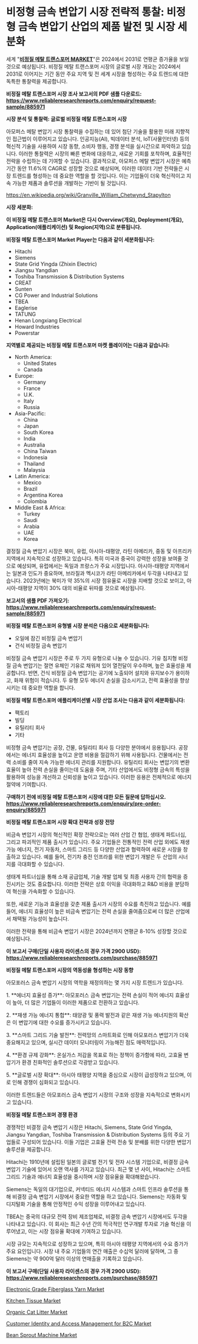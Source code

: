 <p><h1>비정형 금속 변압기 시장 전략적 통찰: 비정형 금속 변압기 산업의 제품 발전 및 시장 세분화</h1></p><p>세계 "<strong><a href="https://www.reliableresearchreports.com/amorphous-metal-transformers-r885971?utm_campaign=106&utm_medium=8&utm_source=Github&utm_content=ia&utm_term=26092024&utm_id=amorphous-metal-transformers">비정질 메탈 트랜스포머 MARKET</a></strong>"은 2024에서 2031로 연평균 증가율을 보일 것으로 예상됩니다. 비정질 메탈 트랜스포머 시장의 글로벌 시장 개요는 2024에서 2031로 이어지는 기간 동안 주요 지역 및 전 세계 시장을 형성하는 주요 트렌드에 대한 독특한 통찰력을 제공합니다.</p>
<p><strong>비정질 메탈 트랜스포머 시장 조사 보고서의 PDF 샘플 다운로드: <a href="https://www.reliableresearchreports.com/enquiry/request-sample/885971?utm_campaign=106&utm_medium=8&utm_source=Github&utm_content=ia&utm_term=26092024&utm_id=amorphous-metal-transformers">https://www.reliableresearchreports.com/enquiry/request-sample/885971</a></strong></p>
<p><strong>시장 분석 및 통찰력: 글로벌 비정질 메탈 트랜스포머 시장</strong></p>
<p><p>아모퍼스 메탈 변압기 시장 통찰력을 수집하는 데 있어 첨단 기술을 활용한 미래 지향적인 접근법이 이루어지고 있습니다. 인공지능(AI), 빅데이터 분석, IoT(사물인터넷) 등의 혁신적 기술을 사용하여 시장 동향, 소비자 행동, 경쟁 분석을 실시간으로 파악하고 있습니다. 이러한 통찰력은 시장의 빠른 변화에 대응하고, 새로운 기회를 포착하며, 효율적인 전략을 수립하는 데 기여할 수 있습니다. 결과적으로, 아모퍼스 메탈 변압기 시장은 예측 기간 동안 11.6%의 CAGR로 성장할 것으로 예상되며, 이러한 데이터 기반 전략들은 시장 트렌드를 형성하는 데 중요한 역할을 할 것입니다. 이는 기업들이 더욱 혁신적이고 지속 가능한 제품과 솔루션을 개발하는 기반이 될 것입니다.</p></p>
<p><a href="%7CAUTHORITHY_DOMAIN_URL%7C?utm_campaign=106&utm_medium=8&utm_source=Github&utm_content=ia&utm_term=26092024&utm_id=amorphous-metal-transformers">https://en.wikipedia.org/wiki/Granville_William_Chetwynd_Stapylton</a></p>
<p><strong>시장 세분화:</strong></p>
<p><strong>이 비정질 메탈 트랜스포머 Market은 다시 Overview(개요), Deployment(개요), Application(애플리케이션) 및 Region(지역)으로 분류됩니다.</strong></p>
<p><strong>비정질 메탈 트랜스포머 Market Player는 다음과 같이 세분화됩니다:</strong></p>
<p><ul><li>Hitachi</li><li>Siemens</li><li>State Grid Yingda (Zhixin Electric)</li><li>Jiangsu Yangdian</li><li>Toshiba Transmission & Distribution Systems</li><li>CREAT</li><li>Sunten</li><li>CG Power and Industrial Solutions</li><li>TBEA</li><li>Eaglerise</li><li>TATUNG</li><li>Henan Longxiang Electrical</li><li>Howard Industries</li><li>Powerstar</li></ul></p>
<p><strong>지역별로 제공되는 비정질 메탈 트랜스포머 마켓 플레이어는 다음과 같습니다:</strong></p>
<p><ul>
    <li>
        North America:
        <ul>
            <li>United States</li>
            <li>Canada</li>
        </ul>
    </li>
    <li>
        Europe:
        <ul>
            <li>Germany</li>
            <li>France</li>
            <li>U.K.</li>
            <li>Italy</li>
            <li>Russia</li>
        </ul>
    </li>
    <li>
        Asia-Pacific:
        <ul>
            <li>China</li>
            <li>Japan</li>
            <li>South Korea</li>
            <li>India</li>
            <li>Australia</li>
            <li>China Taiwan</li>
            <li>Indonesia</li>
            <li>Thailand</li>
            <li>Malaysia</li>
        </ul>
    </li>
    <li>
        Latin America:
        <ul>
            <li>Mexico</li>
            <li>Brazil</li>
            <li>Argentina Korea</li>
            <li>Colombia</li>
        </ul>
    </li>
    <li>
        Middle East & Africa:
        <ul>
            <li>Turkey</li>
            <li>Saudi</li>
            <li>Arabia</li>
            <li>UAE</li>
            <li>Korea</li>
        </ul>
    </li>
    </ul></p>
<p><p>결정질 금속 변압기 시장은 북미, 유럽, 아시아-태평양, 라틴 아메리카, 중동 및 아프리카 지역에서 지속적으로 성장하고 있습니다. 특히 미국과 중국이 강력한 성장을 보여줄 것으로 예상되며, 유럽에서는 독일과 프랑스가 주요 시장입니다. 아시아-태평양 지역에서는 일본과 인도가 중요하며, 브라질과 멕시코가 라틴 아메리카에서 두각을 나타내고 있습니다. 2023년에는 북미가 약 35%의 시장 점유율로 시장을 지배할 것으로 보이고, 아시아-태평양 지역이 30% 대의 비율로 뒤따를 것으로 예상됩니다.</p></p>
<p><strong>보고서의 샘플 PDF 가져오기: <a href="https://www.reliableresearchreports.com/enquiry/request-sample/885971?utm_campaign=106&utm_medium=8&utm_source=Github&utm_content=ia&utm_term=26092024&utm_id=amorphous-metal-transformers">https://www.reliableresearchreports.com/enquiry/request-sample/885971</a></strong></p>
<p><strong>비정질 메탈 트랜스포머 유형별 시장 분석은 다음으로 세분화됩니다:</strong></p>
<p><ul><li>오일에 잠긴 비정질 금속 변압기</li><li>건식 비정질 금속 변압기</li></ul></p>
<p><p>비정질 금속 변압기 시장은 주로 두 가지 유형으로 나눌 수 있습니다. 기유 침지형 비정질 금속 변압기는 절연 유체인 기유로 채워져 있어 열전달이 우수하며, 높은 효율성을 제공합니다. 반면, 건식 비정질 금속 변압기는 공기에 노출되어 설치와 유지보수가 용이하고, 화재 위험이 적습니다. 두 유형 모두 에너지 손실을 감소시키고, 전력 효율성을 향상시키는 데 중요한 역할을 합니다.</p></p>
<p><strong>비정질 메탈 트랜스포머 애플리케이션별 시장 산업 조사는 다음과 같이 세분화됩니다:</strong></p>
<p><ul><li>팩토리</li><li>빌딩</li><li>유틸리티 회사</li><li>기타</li></ul></p>
<p><p>비정형 금속 변압기는 공장, 건물, 유틸리티 회사 등 다양한 분야에서 응용됩니다. 공장에서는 에너지 효율성을 높이고 운영 비용을 절감하기 위해 사용됩니다. 건물에서는 전력 소비를 줄여 지속 가능한 에너지 관리를 지원합니다. 유틸리티 회사는 변압기의 변환 효율이 높아 전력 손실을 줄이는데 도움을 주며, 기타 산업에서도 비정형 금속의 특성을 활용하여 성능을 개선하고 신뢰성을 높이고 있습니다. 이러한 응용은 전체적으로 에너지 절약에 기여합니다.</p></p>
<p><strong>구매하기 전에 비정질 메탈 트랜스포머 시장에 대한 모든 질문에 답하십시오. <a href="https://www.reliableresearchreports.com/enquiry/pre-order-enquiry/885971?utm_campaign=106&utm_medium=8&utm_source=Github&utm_content=ia&utm_term=26092024&utm_id=amorphous-metal-transformers">https://www.reliableresearchreports.com/enquiry/pre-order-enquiry/885971</a></strong></p>
<p><strong>비정질 메탈 트랜스포머 시장 확대 전략과 성장 전망</strong></p>
<p><p>비금속 변압기 시장의 혁신적인 확장 전략으로는 여러 산업 간 협업, 생태계 파트너십, 그리고 파괴적인 제품 출시가 있습니다. 주요 기업들은 전통적인 전력 산업 외에도 재생 가능 에너지, 전기 자동차, 스마트 그리드 등 다양한 산업과 협력하여 새로운 시장을 창출하고 있습니다. 예를 들어, 전기차 충전 인프라를 위한 변압기 개발은 두 산업의 시너지를 극대화할 수 있습니다.</p><p>생태계 파트너십을 통해 소재 공급업체, 기술 개발 업체 및 최종 사용자 간의 협력을 증진시키는 것도 중요합니다. 이러한 전략은 상호 이익을 극대화하고 R&D 비용을 분담하여 혁신을 가속화할 수 있습니다.</p><p>또한, 새로운 기능과 효율성을 갖춘 제품 출시가 시장의 수요를 촉진하고 있습니다. 예를 들어, 에너지 효율성이 높은 비금속 변압기는 전력 손실을 줄여줌으로써 더 많은 산업에서 채택될 가능성이 높습니다.</p><p>이러한 전략을 통해 비금속 변압기 시장은 2024년까지 연평균 8-10% 성장할 것으로 예상됩니다.</p></p>
<p><strong>이 보고서 구매(단일 사용자 라이센스의 경우 가격 2900 USD): <a href="https://www.reliableresearchreports.com/purchase/885971?utm_campaign=106&utm_medium=8&utm_source=Github&utm_content=ia&utm_term=26092024&utm_id=amorphous-metal-transformers">https://www.reliableresearchreports.com/purchase/885971</a></strong></p>
<p><strong>비정질 메탈 트랜스포머 시장의 역동성을 형성하는 시장 동향</strong></p>
<p><p>아모포러스 금속 변압기 시장의 역학을 재정의하는 몇 가지 시장 트렌드가 있습니다.</p><p>1. **에너지 효율성 증가**: 아모포러스 금속 변압기는 전력 손실이 적어 에너지 효율성이 높아, 더 많은 기업들이 이러한 제품으로 전환하고 있습니다.</p><p>2. **재생 가능 에너지 통합**: 태양광 및 풍력 발전과 같은 재생 가능 에너지원의 확산은 이 변압기에 대한 수요를 증가시키고 있습니다.</p><p>3. **스마트 그리드 기술 발전**: 전력망의 스마트화로 인해 아모포러스 변압기가 더욱 중요해지고 있으며, 실시간 데이터 모니터링이 가능해진 점도 매력적입니다.</p><p>4. **환경 규제 강화**: 온실가스 저감을 목표로 하는 정책이 증가함에 따라, 고효율 변압기가 환경 친화적인 솔루션으로 각광받고 있습니다.</p><p>5. **글로벌 시장 확대**: 아시아 태평양 지역을 중심으로 시장이 급성장하고 있으며, 이로 인해 경쟁이 심화되고 있습니다. </p><p>이러한 트렌드들은 아모포러스 금속 변압기 시장의 구조와 성장을 지속적으로 변화시키고 있습니다.</p></p>
<p><strong>비정질 메탈 트랜스포머 경쟁 환경</strong></p>
<p><p>경쟁적인 비결정 금속 변압기 시장은 Hitachi, Siemens, State Grid Yingda, Jiangsu Yangdian, Toshiba Transmission & Distribution Systems 등의 주요 기업들로 구성되어 있습니다. 이들 기업은 고효율 전력 전송 및 분배를 위한 다양한 변압기 솔루션을 제공합니다.</p><p>Hitachi는 1910년에 설립된 일본의 글로벌 전기 및 전자 시스템 기업으로, 비결정 금속 변압기 기술에 있어서 오랜 역사를 가지고 있습니다. 최근 몇 년 사이, Hitachi는 스마트 그리드 기술과 에너지 효율성을 중시하며 시장 점유율을 확대해왔습니다.</p><p>Siemens는 독일의 대기업으로, 커넥티드 에너지 시스템과 스마트 인프라 솔루션을 통해 비결정 금속 변압기 시장에서 중요한 역할을 하고 있습니다. Siemens는 자동화 및 디지털화 기술을 통해 안정적인 수익 성장을 이루어내고 있습니다.</p><p>TBEA는 중국의 대규모 전력 장비 제조업체로, 비결정 금속 변압기 시장에서도 두각을 나타내고 있습니다. 이 회사는 최근 수년 간의 적극적인 연구개발 투자로 기술 혁신을 이루어냈고, 이는 시장 점유율 확대에 기여하고 있습니다.</p><p>시장 규모는 지속적으로 성장하고 있으며, 특히 아시아 태평양 지역에서의 수요 증가가 주요 요인입니다. 시장 내 주요 기업들의 연간 매출은 수십억 달러에 달하며, 그 중 Siemens는 약 900억 달러 이상의 연매출을 기록하고 있습니다.</p></p>
<p><strong>이 보고서 구매(단일 사용자 라이센스의 경우 가격 2900 USD): <a href="https://www.reliableresearchreports.com/purchase/885971?utm_campaign=106&utm_medium=8&utm_source=Github&utm_content=ia&utm_term=26092024&utm_id=amorphous-metal-transformers">https://www.reliableresearchreports.com/purchase/885971</a></strong></p>
<p><p><a href="https://github.com/DixieGrimes/Market-Research-Report-List-1/blob/main/electronic-grade-fiberglass-yarn-market.md?utm_campaign=106&utm_medium=8&utm_source=Github&utm_content=ia&utm_term=26092024&utm_id=amorphous-metal-transformers">Electronic Grade Fiberglass Yarn Market</a></p><p><a href="https://www.linkedin.com/pulse/global-kitchen-tissue-market-sector-types-applications-player-d1xrc?trackingId=5vLjY3iCRJiPcPMZpYEvAQ%3D%3D&utm_campaign=106&utm_medium=8&utm_source=Github&utm_content=ia&utm_term=26092024&utm_id=amorphous-metal-transformers">Kitchen Tissue Market</a></p><p><a href="https://issuu.com/reportprime-2/docs/organic-cat-litter-market-size-2030_69f75ec765d801?utm_campaign=106&utm_medium=8&utm_source=Github&utm_content=ia&utm_term=26092024&utm_id=amorphous-metal-transformers">Organic Cat Litter Market</a></p><p><a href="https://github.com/nathandecarvalho/Market-Research-Report-List-5/blob/main/customer-identity-and-access-management-for-b2c-market.md?utm_campaign=106&utm_medium=8&utm_source=Github&utm_content=ia&utm_term=26092024&utm_id=amorphous-metal-transformers">Customer Identity and Access Management for B2C Market</a></p><p><a href="https://www.linkedin.com/pulse/how-bean-sprout-machine-market-evolved-key-trends-regional-dynamics-ln8se?trackingId=TcGxS59QRUaFRVgqp8BeEQ%3D%3D&utm_campaign=106&utm_medium=8&utm_source=Github&utm_content=ia&utm_term=26092024&utm_id=amorphous-metal-transformers">Bean Sprout Machine Market</a></p></p>